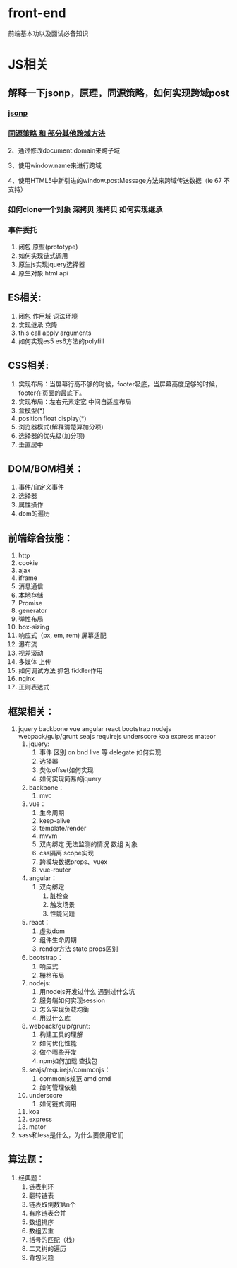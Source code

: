 # front-end
前端基本功以及面试必备知识
# JS相关

## 解释一下jsonp，原理，同源策略，如何实现跨域post

### [jsonp](/hk029/front-end/about_js/jsonp.md)

### [同源策略 和 部分其他跨域方法](/hk029/front-end/about_js/sameorigin.md)


2、通过修改document.domain来跨子域

3、使用window.name来进行跨域

4、使用HTML5中新引进的window.postMessage方法来跨域传送数据（ie 67 不支持）


### 如何clone一个对象 深拷贝 浅拷贝 如何实现继承



### 事件委托



1. 闭包 原型(prototype)
2. 如何实现链式调用
3. 原生js实现jquery选择器
4. 原生对象 html api

## ES相关:

1. 闭包 作用域 词法环境
2. 实现继承 克隆
3. this call apply arguments
4. 如何实现es5 es6方法的polyfill

## CSS相关:

1. 实现布局：当屏幕行高不够的时候，footer吸底，当屏幕高度足够的时候，footer在页面的最底下。
2. 实现布局：左右元素定宽 中间自适应布局
3. 盒模型(*)
4. position float display(*)
5. 浏览器模式(解释清楚算加分项)
6. 选择器的优先级(加分项)
7. 垂直居中

## DOM/BOM相关：

1. 事件/自定义事件
2. 选择器
3. 属性操作
4. dom的遍历

## 前端综合技能：

1. http
2. cookie
3. ajax
4. iframe
5. 消息通信
6. 本地存储
7. Promise
8. generator
9. 弹性布局
10. box-sizing
11. 响应式（px, em, rem) 屏幕适配
12. 瀑布流
13. 视差滚动
14. 多媒体 上传
15. 如何调试方法 抓包 fiddler作用
16. nginx
17. 正则表达式

## 框架相关：

1. jquery backbone vue angular react bootstrap nodejs webpack/gulp/grunt seajs requirejs underscore koa express mateor
   1. jquery:
      1. 事件 区别 on bnd live 等 delegate 如何实现
      2. 选择器
      3. 类似offset如何实现
      4. 如何实现简易的jquery
   2. backbone：
      1. mvc
   3. vue：
      1. 生命周期
      2. keep-alive
      3. template/render
      4. mvvm
      5. 双向绑定 无法监测的情况 数组 对象
      6. css隔离 scope实现
      7. 跨模块数据props、vuex
      8. vue-router
   4. angular：
      1. 双向绑定
         1. 脏检查
         2. 触发场景
         3. 性能问题
   5. react：
      1. 虚拟dom
      2. 组件生命周期
      3. render方法 state props区别
   6. bootstrap：
      1. 响应式
      2. 栅格布局
   7. nodejs:
      1. 用nodejs开发过什么 遇到过什么坑
      2. 服务端如何实现session
      3. 怎么实现负载均衡
      4. 用过什么库
   8. webpack/gulp/grunt:
      1. 构建工具的理解
      2. 如何优化性能
      3. 做个哪些开发
      4. npm如何加载 查找包
   9. seajs/requirejs/commonjs：
      1. commonjs规范 amd cmd
      2. 如何管理依赖
   10. underscore
       1. 如何链式调用
   11. koa
   12. express
   13. mator
2. sass和less是什么，为什么要使用它们

## 算法题：

1. 经典题：
   1. 链表判环
   2. 翻转链表
   3. 链表取倒数第n个
   4. 有序链表合并
   5. 数组排序
   6. 数组去重
   7. 括号的匹配（栈）
   8. 二叉树的遍历
   9. 背包问题